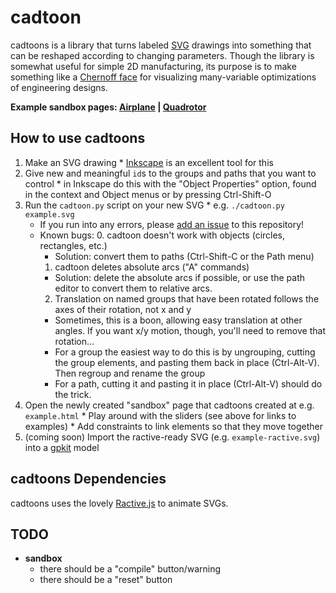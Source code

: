 # cadtoon

cadtoons is a library that turns labeled [SVG](https://en.wikipedia.org/wiki/Scalable_Vector_Graphics) drawings into something that can be reshaped according to changing parameters. Though the library is somewhat useful for simple 2D manufacturing, its purpose is to make something like a [Chernoff face](https://en.wikipedia.org/wiki/Chernoff_face) for visualizing many-variable optimizations of engineering designs.

**Example sandbox pages: [Airplane](http://bqpd.github.io/cadtoon/examples/flightconditions/flightconditions.html) |  [Quadrotor](http://bqpd.github.io/cadtoon/examples/quadrotor/quadrotor.html)**

## How to use cadtoons

  1. Make an SVG drawing
    * [Inkscape](http://www.inkscape.org) is an excellent tool for this
  2. Give new and meaningful `id`s to the groups and paths that you want to control
    * in Inkscape do this with the "Object Properties" option, found in the context and Object menus or by pressing Ctrl-Shift-O
  3. Run the `cadtoon.py` script on your new SVG
    * e.g. `./cadtoon.py example.svg`
      * If you run into any errors, please [add an issue](https://github.com/bqpd/cadtoons/issues/new) to this repository!
      * Known bugs:
        0. cadtoon doesn't work with objects (circles, rectangles, etc.)
          * Solution: convert them to paths (Ctrl-Shift-C or the Path menu)
        1. cadtoon deletes absolute arcs ("A" commands)
          * Solution: delete the absolute arcs if possible, or use the path editor to convert them to relative arcs.
        2. Translation on named groups that have been rotated follows the axes of their rotation, not x and y
          * Sometimes, this is a boon, allowing easy translation at other angles. If you want x/y motion, though, you'll need to remove that rotation...
          * For a group the easiest way to do this is by ungrouping, cutting the group elements, and pasting them back in place (Ctrl-Alt-V). Then regroup and rename the group
          * For a path, cutting it and pasting it in place (Ctrl-Alt-V) should do the trick.
  4. Open the newly created "sandbox" page that cadtoons created at e.g. `example.html`
    * Play around with the sliders (see above for links to examples)
    * Add constraints to link elements so that they move together
  5. (coming soon) Import the ractive-ready SVG (e.g. `example-ractive.svg`) into a [gpkit](https://github.com/convexopt/gpkit) model


## cadtoons Dependencies

cadtoons uses the lovely [Ractive.js](ractivejs.org) to animate SVGs.

## TODO

  * **sandbox**
    * there should be a "compile" button/warning
    * there should be a "reset" button
